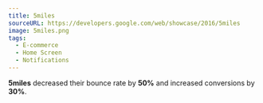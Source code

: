 ```yaml
---
title: 5miles
sourceURL: https://developers.google.com/web/showcase/2016/5miles
image: 5miles.png
tags:
  - E-commerce
  - Home Screen
  - Notifications
---
```


**5miles** decreased their bounce rate by **50%** and increased conversions by 
**30%**.
